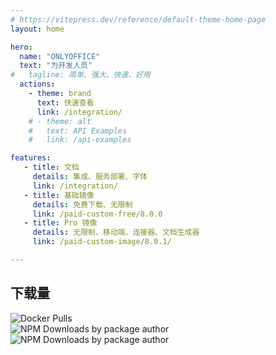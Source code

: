 ```yaml
---
# https://vitepress.dev/reference/default-theme-home-page
layout: home

hero:
  name: "ONLYOFFICE"
  text: "为开发人员"
#   tagline: 简单、强大、快速、好用
  actions:
    - theme: brand
      text: 快速查看
      link: /integration/
    # - theme: alt
    #   text: API Examples
    #   link: /api-examples

features:
   - title: 文档
     details: 集成、服务部署、字体
     link: /integration/
   - title: 基础镜像
     details: 免费下载、无限制
     link: /paid-custom-free/8.0.0
   - title: Pro 镜像
     details: 无限制、移动端、连接器、文档生成器
     link: /paid-custom-image/8.0.1/

---
```


<div class="box">
  <div class="vp-doc">
    <h2>下载量</h2>
  </div>
  <div class="container1">
    <img alt="Docker Pulls" src="/oo-ce-docker-license.svg"/>
    <br/>
    <img alt="NPM Downloads by package author" src="/knox.zhang.week.svg">
    <br/>
    <img alt="NPM Downloads by package author" src="/knox.zhang.year.svg">
  </div>
</div>

<!-- https://img.shields.io/docker/pulls/knoxzhang/oo-ce-docker-license

https://img.shields.io/npm-stat/dy/knox.zhang -->